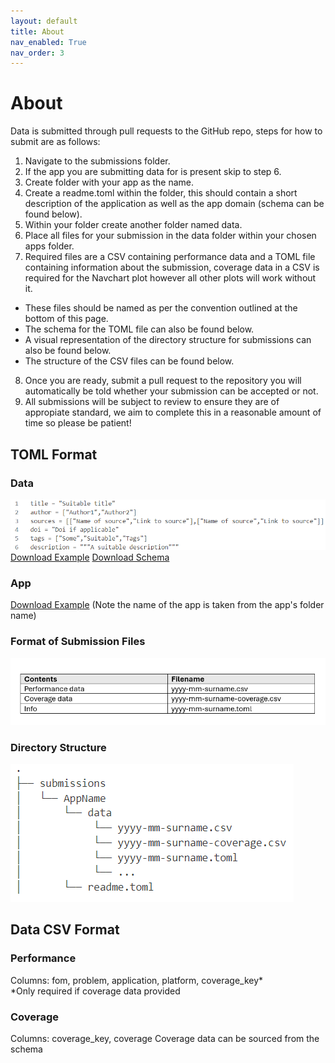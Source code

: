 ```yaml
---
layout: default
title: About
nav_enabled: True
nav_order: 3
---
```

# About

Data is submitted through pull requests to the GitHub repo, steps for how to submit are as follows:
1. Navigate to the submissions folder.
2. If the app you are submitting data for is present skip to step 6.
3. Create folder with your app as the name.
4. Create a readme.toml within the folder, this should contain a short description of the application as well as the app domain (schema can be found below).
5. Within your folder create another folder named data.
6. Place all files for your submission in the data folder within your chosen apps folder.
7. Required files are a CSV containing performance data and a TOML  file containing information about the submission, coverage data in a CSV is required for the Navchart plot however all other plots will work without it.
- These files should be named as per the convention outlined at the bottom of this page. 
- The schema for the TOML file can also be found below.
- A visual representation of the directory structure for submissions can also be found below. 
- The structure of the CSV files can be found below.
8. Once you are ready, submit a pull request to the repository you will automatically be told whether your submission can be accepted or not.
9. All submissions will be subject to review to ensure they are of appropiate standard, we aim to complete this in a reasonable amount of time so please be patient!

## TOML Format
### Data
<img src="static/tomlTemplate.png" alt="Image of Template">
<a href="static/2024-07-example.toml" download>Download Example</a>
<a href="static/template.toml" download> Download Schema</a>

### App
<a href="static/readMe.toml" download>Download Example</a>
(Note the name of the app is taken from the app's folder name)
### Format of Submission Files
<img src="static/submissionFormat.png" alt="Image of Submission Format">

### Directory Structure
<img src="static/directoryStructure.png" alt="Image of Submission Format">

## Data CSV Format
### Performance 
Columns: fom, problem, application, platform, coverage_key* <br>
*Only required if coverage data provided
### Coverage
Columns: coverage_key, coverage
Coverage data can be sourced from the schema
